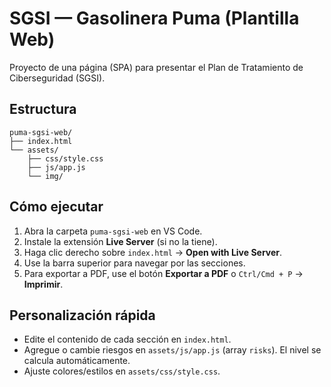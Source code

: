 # SGSI — Gasolinera Puma (Plantilla Web)
Proyecto de una página (SPA) para presentar el Plan de Tratamiento de Ciberseguridad (SGSI).

## Estructura
```
puma-sgsi-web/
├── index.html
└── assets/
    ├── css/style.css
    ├── js/app.js
    └── img/
```

## Cómo ejecutar
1. Abra la carpeta `puma-sgsi-web` en VS Code.
2. Instale la extensión **Live Server** (si no la tiene).
3. Haga clic derecho sobre `index.html` → **Open with Live Server**.
4. Use la barra superior para navegar por las secciones.
5. Para exportar a PDF, use el botón **Exportar a PDF** o `Ctrl/Cmd + P` → **Imprimir**.

## Personalización rápida
- Edite el contenido de cada sección en `index.html`.
- Agregue o cambie riesgos en `assets/js/app.js` (array `risks`). El nivel se calcula automáticamente.
- Ajuste colores/estilos en `assets/css/style.css`.
